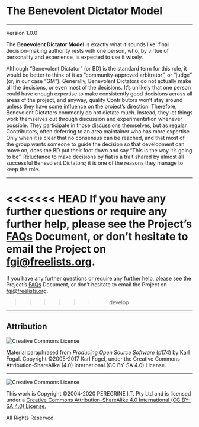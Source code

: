 # The Benevolent Dictator Model

---

Version 1.0.0

The **Benevolent Dictator Model** is exactly what it sounds like: final decision-making authority rests with one person, who, by virtue of personality and experience, is expected to use it wisely.

Although &ldquo;Benevolent Dictator&rdquo; (or BD) is the standard term for this role, it would be better to think of it as &ldquo;community-approved arbitrator&rdquo;, or &ldquo;judge&rdquo; (or, in our case &ldquo;GM&rdquo;). Generally, Benevolent Dictators do not actually make all the decisions, or even most of the decisions. It&rsquo;s unlikely that one person could have enough expertise to make consistently good decisions across all areas of the project, and anyway, quality Contributors won&rsquo;t stay around unless they have some influence on the project&rsquo;s direction. Therefore, Benevolent Dictators commonly do not dictate much. Instead, they let things work themselves out through discussion and experimentation whenever possible. They participate in those discussions themselves, but as regular Contributors, often deferring to an area maintainer who has more expertise. Only when it is clear that no consensus can be reached, and that most of the group wants someone to guide the decision so that development can move on, does the BD put their foot down and say &ldquo;This is the way it&rsquo;s going to be&rdquo;. Reluctance to make decisions by fiat is a trait shared by almost all successful Benevolent Dictators; it is one of the reasons they manage to keep the role.

---

<<<<<<< HEAD
If you have any further questions or require any further help, please see the Project&rsquo;s [FAQs](FAQs.md) Document, or don&rsquo;t hesitate to email the Project on <fgi@freelists.org>.
=======
If you have any further questions or require any further help, please see the Project&rsquo;s [FAQs](https://github.com/Dulux-Oz/FGI/tree/master/Project_Documentation/FAQs.md) Document, or don&rsquo;t hesitate to email the Project on <fgi@freelists.org>.
>>>>>>> develop

---

## Attribution

![Creative Commons License](https://i.creativecommons.org/l/by-sa/4.0/88x31.png "Creative Commons License")

Material paraphrased from *Producing Open Source Software* (p174) by Karl Fogal. Copyright &copy;2005-2017 Karl Fogel, under the Creative Commons Attribution-ShareAlike (4.0) International (CC BY-SA 4.0) License.

---

![Creative Commons License](https://i.creativecommons.org/l/by-sa/4.0/88x31.png "Creative Commons License")

This work is Copyright &copy;2004-2020 PEREGRINE I.T. Pty Ltd and is licensed under a [Creative Commons Attribution-ShareAlike 4.0 International (CC BY-SA 4.0) License.](https://creativecommons.org/licenses/by-sa/4.0/)

All Rights Reserved.
